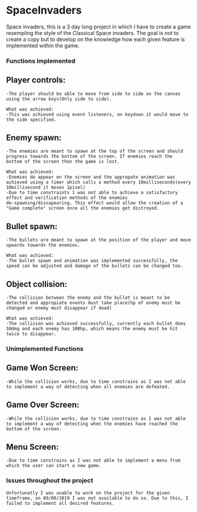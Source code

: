 # SpaceInvaders
Space invaders, this is a 3 day long project in which I have to create a game resempling the style of the Classical Space invaders. The goal is not to create a copy but to develop on the knowledge how each given feature is implemented within the game.

### Functions Implemented

## Player controls:
```
-The player should be able to move from side to side on the canvas using the arrow keys(Only side to side).
  
What was achieved:
-This was achieved using event listeners, on keydown it would move to the side specified.
```

## Enemy spawn:
```
-The enemies are meant to spawn at the top of the screen and should progress towards the bottom of the screen. If enemies reach the        bottom of the screen then the game is lost. 

What was achieved:
-Enemies do appear on the screen and the appropate animation was achieved using a timer which calls a method every 10milliseconds(every    10millisecond it moves 1pixel)
-Due to time constraints I was not able to achieve a satisfactory effect and verification methods of the enemies                           de-spawning/dissapearing. This effect would allow the creation of a "Game complete" screen once all the enemies get distroyed.
```  

## Bullet spawn:
```
-The bullets are meant to spawn at the position of the player and move upwards towards the enemies.
 
What was achieved:
-The bullet spawn and animation was implemented successfully, the speed can be adjusted and damage of the bullets can be changed too.
 ``` 
 
## Object collision:
```
-The collision between the enemy and the bullet is meant to be detected and appropiate events must take place(hp of enemy must be changed or enemy must disappear if dead)

What was achieved:
-The collision was achieved successfully, currently each bullet does 50dmg and each enemy has 100hp, which means the enemy must be hit twice to disappear.
```
### Unimplemented Functions
## Game Won Screen:
```
-While the collision works, due to time constrains as I was not able to implement a way of detecting when all enemies are defeated.
```
## Game Over Screen:
```
-While the collision works, due to time constrains as I was not able to implement a way of detecting when the enemies have reached the bottom of the screen.
```
## Menu Screen:
```
-Due to time constrains as I was not able to implement a menu from which the user can start a new game.
```
### Issues throughout the project
```
Unfortunatly I was unable to work on the project for the given timeframe, on 09/09/2019 I was not available to do so. Due to this, I failed to implement all desired features.
```

